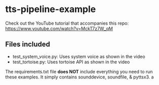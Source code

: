 # tts-pipeline-example
Check out the YouTube tutorial that accompanies this repo: https://www.youtube.com/watch?v=MckT7z7W_qM

## Files included
- test_system_voice.py: Uses system voice as shown in the video
- test_tortoise.py: Uses tortoise API as shown in the video

The requirements.txt file **does NOT** include everything you need to run these examples. It simply contains sounddevice, soundfile, & pyttsx3. a